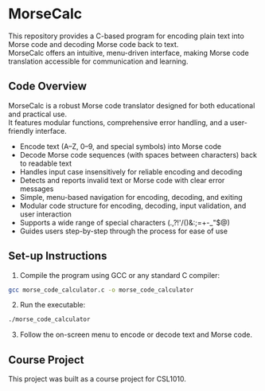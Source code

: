 # MorseCalc

This repository provides a C-based program for encoding plain text into Morse code and decoding Morse code back to text.  
MorseCalc offers an intuitive, menu-driven interface, making Morse code translation accessible for communication and learning.

## Code Overview

MorseCalc is a robust Morse code translator designed for both educational and practical use.  
It features modular functions, comprehensive error handling, and a user-friendly interface.

- Encode text (A–Z, 0–9, and special symbols) into Morse code
- Decode Morse code sequences (with spaces between characters) back to readable text
- Handles input case insensitively for reliable encoding and decoding
- Detects and reports invalid text or Morse code with clear error messages
- Simple, menu-based navigation for encoding, decoding, and exiting
- Modular code structure for encoding, decoding, input validation, and user interaction
- Supports a wide range of special characters (.,?!'/()&:;=+-_"$@)
- Guides users step-by-step through the process for ease of use

## Set-up Instructions

1. Compile the program using GCC or any standard C compiler:
 ```bash
gcc morse_code_calculator.c -o morse_code_calculator
   ```
2. Run the executable:
 ```bash
./morse_code_calculator
   ```
3. Follow the on-screen menu to encode or decode text and Morse code.

## Course Project

This project was built as a course project for CSL1010.

